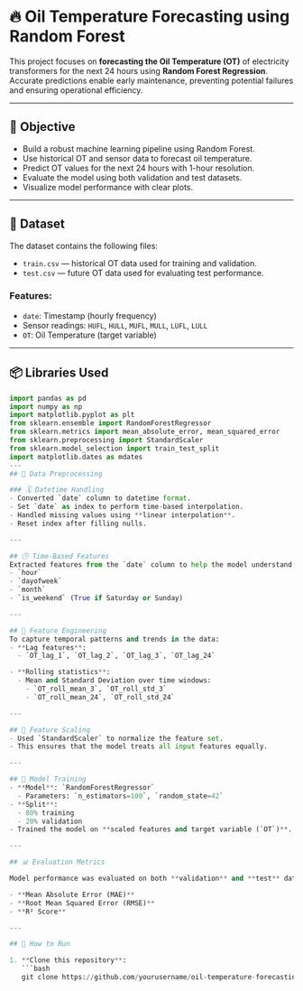 # 🔥 Oil Temperature Forecasting using Random Forest

This project focuses on **forecasting the Oil Temperature (OT)** of electricity transformers for the next 24 hours using **Random Forest Regression**. Accurate predictions enable early maintenance, preventing potential failures and ensuring operational efficiency.

---

## 📌 Objective

- Build a robust machine learning pipeline using Random Forest.
- Use historical OT and sensor data to forecast oil temperature.
- Predict OT values for the next 24 hours with 1-hour resolution.
- Evaluate the model using both validation and test datasets.
- Visualize model performance with clear plots.

---

## 📁 Dataset

The dataset contains the following files:

- `train.csv` — historical OT data used for training and validation.
- `test.csv` — future OT data used for evaluating test performance.

### Features:
- `date`: Timestamp (hourly frequency)
- Sensor readings: `HUFL`, `HULL`, `MUFL`, `MULL`, `LUFL`, `LULL`
- `OT`: Oil Temperature (target variable)

---

## 📦 Libraries Used

```python
import pandas as pd
import numpy as np
import matplotlib.pyplot as plt
from sklearn.ensemble import RandomForestRegressor
from sklearn.metrics import mean_absolute_error, mean_squared_error
from sklearn.preprocessing import StandardScaler
from sklearn.model_selection import train_test_split
import matplotlib.dates as mdates
---
## 🧹 Data Preprocessing

### 🗓 Datetime Handling
- Converted `date` column to datetime format.
- Set `date` as index to perform time-based interpolation.
- Handled missing values using **linear interpolation**.
- Reset index after filling nulls.

---

## 🕒 Time-Based Features
Extracted features from the `date` column to help the model understand time-based patterns:
- `hour`
- `dayofweek`
- `month`
- `is_weekend` (True if Saturday or Sunday)

---

## 🧠 Feature Engineering
To capture temporal patterns and trends in the data:
- **Lag features**:
  - `OT_lag_1`, `OT_lag_2`, `OT_lag_3`, `OT_lag_24`

- **Rolling statistics**:
  - Mean and Standard Deviation over time windows:
    - `OT_roll_mean_3`, `OT_roll_std_3`
    - `OT_roll_mean_24`, `OT_roll_std_24`

---

## 🔄 Feature Scaling
- Used `StandardScaler` to normalize the feature set.
- This ensures that the model treats all input features equally.

---

## 🧠 Model Training
- **Model**: `RandomForestRegressor`  
  - Parameters: `n_estimators=100`, `random_state=42`
- **Split**:  
  - 80% training  
  - 20% validation
- Trained the model on **scaled features and target variable (`OT`)**.

---

## 📊 Evaluation Metrics

Model performance was evaluated on both **validation** and **test** datasets using the following metrics:

- **Mean Absolute Error (MAE)**
- **Root Mean Squared Error (RMSE)**
- **R² Score**

---

## 🚀 How to Run

1. **Clone this repository**:
   ```bash
   git clone https://github.com/yourusername/oil-temperature-forecasting.git

